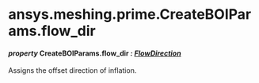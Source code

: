 # ansys.meshing.prime.CreateBOIParams.flow_dir

<a id="ansys.meshing.prime.CreateBOIParams.flow_dir"></a>

#### *property* CreateBOIParams.flow_dir *: [FlowDirection](ansys.meshing.prime.FlowDirection.md#ansys.meshing.prime.FlowDirection)*

Assigns the offset direction of inflation.

<!-- !! processed by numpydoc !! -->
